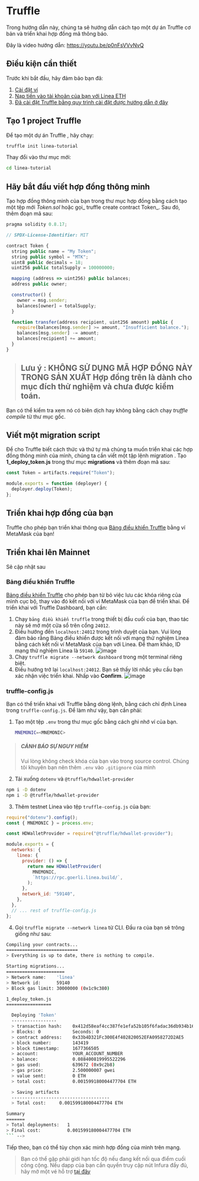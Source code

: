 # Truffle

Trong hướng dẫn này, chúng ta sẽ hướng dẫn cách tạo một dự án Truffle cơ bản và triển khai hợp đồng mã thông báo.

Đây là video hướng dẫn:
https://youtu.be/p0nFsVVvNvQ

## Điều kiện cần thiết

Trước khi bắt đầu, hãy đảm bảo bạn đã:
1. [Cài đặt ví](https://github.com/LineaVietNam/LineaDocsVietNam/blob/main/Use%20Linea/C%C3%A0i%20%C4%91%E1%BA%B7t%20v%C3%AD.md)
2. [Nạp tiền vào tài khoản của bạn với Linea ETH ]()
3. [Đã cài đặt Truffle bằng quy trình cài đặt được hướng dẫn ở đây](https://trufflesuite.com/docs/truffle/how-to/install/)

## Tạo 1 project Truffle

Để tạo một dự án Truffle , hãy chạy:
```sh
truffle init linea-tutorial
```
Thay đổi vào thư mục mới:
```sh
cd linea-tutorial
```
## Hãy bắt đầu viết hợp đồng thông minh

Tạo hợp đồng thông minh của bạn trong thư mục hợp đồng bằng cách tạo một tệp mới _Token.sol_ hoặc gọi_ truffle create contract Token_. Sau đó, thêm đoạn mã sau:

```js
pragma solidity 0.8.17;

// SPDX-License-Identifier: MIT

contract Token {
  string public name = "My Token";
  string public symbol = "MTK";
  uint8 public decimals = 18;
  uint256 public totalSupply = 100000000;

  mapping (address => uint256) public balances;
  address public owner;

  constructor() {
    owner = msg.sender;
    balances[owner] = totalSupply;
  }

  function transfer(address recipient, uint256 amount) public {
    require(balances[msg.sender] >= amount, "Insufficient balance.");
    balances[msg.sender] -= amount;
    balances[recipient] += amount;
  }
}
```

> ## Lưu ý : KHÔNG SỬ DỤNG MÃ HỢP ĐỒNG NÀY TRONG SẢN XUẤT Hợp đồng trên là dành cho mục đích thử nghiệm và chưa được kiểm toán.

Bạn có thể kiểm tra xem nó có biên dịch hay không bằng cách chạy _truffle compile_ từ thư mục gốc.

## Viết một migration script 

Để cho Truffle biết cách thức và thứ tự mà chúng ta muốn triển khai các hợp đồng thông minh của mình, chúng ta cần viết một tập lệnh migration . Tạo **1_deploy_token.js** trong thư mục **migrations** và thêm đoạn mã sau:

```js
const Token = artifacts.require("Token");

module.exports = function (deployer) {
  deployer.deploy(Token);
};
```
## Triển khai hợp đồng của bạn

Truffle cho phép bạn triển khai thông qua [Bảng điều khiển Truffle](https://docs.linea.build/build-on-linea/quickstart/deploy-smart-contract/truffle#truffle-dashboard) bằng ví MetaMask của bạn!

## Triển khai lên Mainnet

Sẽ cập nhật sau

### Bảng điều khiển Truffle

[Bảng điều khiển Truffle](https://docs.linea.build/build-on-linea/quickstart/deploy-smart-contract/truffle#truffle-dashboard) cho phép bạn từ bỏ việc lưu các khóa riêng của mình cục bộ, thay vào đó kết nối với ví MetaMask của bạn để triển khai. Để triển khai với Truffle Dashboard, bạn cần:

1. Chạy <code>bảng điều khiển truffle</code> trong thiết bị đầu cuối của bạn, thao tác này sẽ mở một cửa sổ trên cổng <code>24012</code>.
2. Điều hướng đến <code>localhost:24012</code> trong trình duyệt của bạn. Vui lòng đảm bảo rằng Bảng điều khiển được kết nối với mạng thử nghiệm Linea bằng cách kết nối ví MetaMask của bạn với Linea. Để tham khảo, ID mạng thử nghiệm Linea là <code>59140</code>.
![image](https://github.com/LineaVietNam/LineaDocsVietNam/assets/35452526/cfac3ff3-88a2-462c-9eab-fe207905c82c)
3. Chạy <code>truffle migrate --network dashboard</code> trong một terminal riêng biệt.
4. Điều hướng trở lại <code>localhost:24012</code>. Bạn sẽ thấy lời nhắc yêu cầu bạn xác nhận việc triển khai. Nhấp vào **Confirm**.
![image](https://github.com/LineaVietNam/LineaDocsVietNam/assets/35452526/49115a8f-7a53-4c16-ba61-dbfbb12d0fc6)

### truffle-config.js

Bạn có thể triển khai với Truffle bằng dòng lệnh, bằng cách chỉ định Linea trong <code>truffle-config.js</code>. Để làm như vậy, bạn cần phải:
1. Tạo một tệp <code>.env</code> trong thư mục gốc bằng cách ghi nhớ ví của bạn.
   ```sh
   MNEMONIC=<MNEMONIC>
   ```
  > ##### CẢNH BÁO SỰ NGUY HIỂM 
  > Vui lòng không check khóa của bạn vào trong source control. Chúng tôi khuyên bạn nên thêm <code>.env</code> vào <code>.gitignore</code> của mình
2. Tải xuống <code>dotenv</code> và <code>@truffle/hdwallet-provider</code>
```sh
npm i -D dotenv
npm i -D @truffle/hdwallet-provider
```
3. Thêm testnet Linea vào tệp <code>truffle-config.js</code> của bạn:
```js
require("dotenv").config();
const { MNEMONIC } = process.env;

const HDWalletProvider = require("@truffle/hdwallet-provider");

module.exports = {
  networks: {
    linea: {
      provider: () => {
        return new HDWalletProvider(
          MNEMONIC,
          `https://rpc.goerli.linea.build/`,
        );
      },
      network_id: "59140",
    },
  },
  // ... rest of truffle-config.js
};
```
4. Gọi <code>truffle migrate --network linea</code> từ CLI. Đầu ra của bạn sẽ trông giống như sau:
```sh
Compiling your contracts...
===========================
> Everything is up to date, there is nothing to compile.

Starting migrations...
======================
> Network name:    'linea'
> Network id:      59140
> Block gas limit: 30000000 (0x1c9c380)

1_deploy_token.js
=================

  Deploying 'Token'
  -----------------
  > transaction hash:    0x412d58eaf4cc387fe1efa52b105f6fadac36db934b1617d04eaefc1947197525
  > Blocks: 0            Seconds: 0
  > contract address:    0x33b4D321Fc300E4f402820052EFA0958272D2AE5
  > block number:        143419
  > block timestamp:     1677366505
  > account:             YOUR_ACCOUNT_NUMBER
  > balance:             0.088400819995522296
  > gas used:            639672 (0x9c2b8)
  > gas price:           2.500000007 gwei
  > value sent:          0 ETH
  > total cost:          0.001599180004477704 ETH

  > Saving artifacts
  -------------------------------------
  > Total cost:     0.001599180004477704 ETH

Summary
=======
> Total deployments:   1
> Final cost:          0.001599180004477704 ETH
``` -->
```
Tiếp theo, bạn có thể tùy chọn xác minh hợp đồng của mình trên mạng.

> Bạn có thể gặp phải giới hạn tốc độ nếu đang kết nối qua điểm cuối công cộng. Nếu dapp của bạn cần quyền truy cập nút Infura đầy đủ, hãy mở một vé hỗ trợ [tại đây](https://support.infura.io/hc/en-us/articles/15116941373979)
